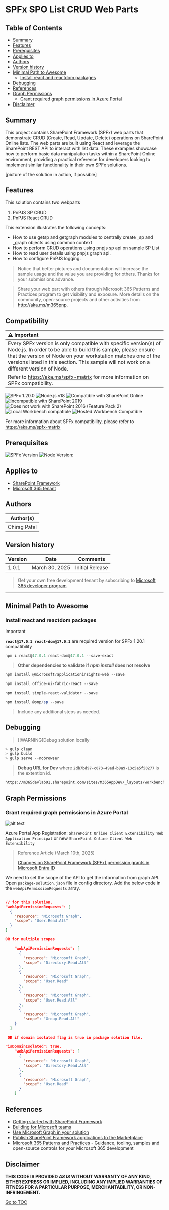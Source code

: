 # SPFx SPO List CRUD Web Parts

## Table of Contents

- [Summary](#summary)
- [Features](#features)
- [Prerequisites](#prerequisites)
- [Applies to](#applies-to)
- [Authors](#authors)
- [Version history](#version-history)
- [Minimal Path to Awesome](#minimal-path-to-awesome)
  - [Install react and reactdom packages](#install-react-and-reactdom-packages)
- [Debugging](#debugging)
- [References](#references)
- [Graph Permissions](#graph-permissions)
  - [Grant required graph permissions in Azure Portal](#grant-required-graph-permissions-in-azure-portal)
- [Disclaimer](#disclaimer)

## Summary

This project contains SharePoint Framework (SPFx) web parts that demonstrate CRUD (Create, Read, Update, Delete) operations on SharePoint Online lists. The web parts are built using React and leverage the SharePoint REST API to interact with list data. These examples showcase how to perform basic data manipulation tasks within a SharePoint Online environment, providing a practical reference for developers looking to implement similar functionality in their own SPFx solutions.

[picture of the solution in action, if possible]

## Features

This solution contains two webparts

1. PnPJS SP CRUD
2. PnPJS React CRUD

This extension illustrates the following concepts:

- How to use getsp and getgraph modules to centrally create _sp and _graph objects using common context
- How to perform CRUD operations using pnpjs sp api on sample SP List
- How to read user details using pnpjs graph api.
- How to configure PnPJS logging.
 
> Notice that better pictures and documentation will increase the sample usage and the value you are providing for others. Thanks for your submissions advance.

> Share your web part with others through Microsoft 365 Patterns and Practices program to get visibility and exposure. More details on the community, open-source projects and other activities from http://aka.ms/m365pnp.

## Compatibility

| :warning: Important          |
|:---------------------------|
| Every SPFx version is only compatible with specific version(s) of Node.js. In order to be able to build this sample, please ensure that the version of Node on your workstation matches one of the versions listed in this section. This sample will not work on a different version of Node.|
|Refer to <https://aka.ms/spfx-matrix> for more information on SPFx compatibility.   |

![SPFx 1.20.0](https://img.shields.io/badge/SPFx-1.20.0-green.svg)
![Node.js v18](https://img.shields.io/badge/Node.js-v18-green.svg)
![Compatible with SharePoint Online](https://img.shields.io/badge/SharePoint%20Online-Compatible-green.svg)
![Incompatible with SharePoint 2019](https://img.shields.io/badge/SharePoint%20Server%202019-Incompatible-red.svg)
![Does not work with SharePoint 2016 (Feature Pack 2)](https://img.shields.io/badge/SharePoint%20Server%202016%20(Feature%20Pack%202)-Incompatible-red.svg "SharePoint Server 2016 Feature Pack 2 requires SPFx 1.1")
![Local Workbench compatible](https://img.shields.io/badge/Local%20Workbench-compatible-green.svg)
![Hosted Workbench Compatible](https://img.shields.io/badge/Hosted%20Workbench-Compatible-green.svg)

For more information about SPFx compatibility, please refer to <https://aka.ms/spfx-matrix>

## Prerequisites

![SPFx Version](https://img.shields.io/badge/SPFx%20Version-1.12.0-526cfe.svg) ![Node Version:](https://img.shields.io/badge/Node%20Version-18.20.4-417e38.svg)

## Applies to

- [SharePoint Framework](https://aka.ms/spfx)
- [Microsoft 365 tenant](https://docs.microsoft.com/en-us/sharepoint/dev/spfx/set-up-your-developer-tenant)

## Authors

| Author(s)      |
| -------------- |
| Chirag Patel |

## Version history

|Version|Date| Comments|
|--------|-- | --------|
| 1.0.1 | March 30, 2025 | Initial Release |

> Get your own free development tenant by subscribing to [Microsoft 365 developer program](http://aka.ms/o365devprogram)

---

## Minimal Path to Awesome

### Install react and reactdom packages
> [!IMPORTANT]
> **`react@17.0.1 react-dom@17.0.1`** are required version for SPFx 1.20.1 compatibility

```PowerShell
npm i react@17.0.1 react-dom@17.0.1 --save-exact
```
> **Other dependencies to validate if *npm install* does not resolve**

``` PowerShell
npm install @microsoft/applicationinsights-web --save

npm install office-ui-fabric-react --save

npm install simple-react-validator --save

npm install @pnp/sp --save
```

> Include any additional steps as needed.

## Debugging

> [!WARNING]Debug solution locally

```PowerShell
> gulp clean
> gulp build
> gulp serve --nobrowser
```

> **Debug URL for Dev** where **`2db7bd97-c073-49ed-b9a9-13c5a5f50277`** is the extention id.

```URL
https://m365devlab01.sharepoint.com/sites/M365AppDev/_layouts/workbench.aspx
```
## Graph Permissions

### Grant required graph permissions in Azure Portal
![alt text](./docs/image.png)

Azure Portal App Registration: `SharePoint Online Client Extensibility Web Application Principal` or new `SharePoint Online Client Web Extensibility`

> Reference Article (March 10th, 2025)
>
> [Changes on SharePoint Framework (SPFx) permission grants in Microsoft Entra ID](https://devblogs.microsoft.com/microsoft365dev/changes-on-sharepoint-framework-spfx-permission-grants-in-microsoft-entra-id/)

We need to set the scope of the API to get the information from graph API.
Open `package-solution.json` file in config directory.
Add the below code in the `webApiPermissionRequests` array.

```json

// for this solution.
"webApiPermissionRequests": [
  {
    "resource": "Microsoft Graph",
    "scope": "User.Read.All"
  }
]

OR for multiple scopes

    "webApiPermissionRequests": [
      {
        "resource": "Microsoft Graph",
        "scope": "Directory.Read.All"
      },
      {
        "resource": "Microsoft Graph",
        "scope": "User.Read"
      },
      {
        "resource": "Microsoft Graph",
        "scope": "User.Read.All"
      },
      {
        "resource": "Microsoft Graph",
        "scope": "Group.Read.All"
    }
  ]
 
 OR if domain isolated flag is true in package solution file.

"isDomainIsolated": true,
    "webApiPermissionRequests": [
      {
        "resource": "Microsoft Graph",
        "scope": "Directory.Read.All"
      },
      {
        "resource": "Microsoft Graph",
        "scope": "User.Read"
      }
    ]    
```

## References

- [Getting started with SharePoint Framework](https://docs.microsoft.com/en-us/sharepoint/dev/spfx/set-up-your-developer-tenant)
- [Building for Microsoft teams](https://docs.microsoft.com/en-us/sharepoint/dev/spfx/build-for-teams-overview)
- [Use Microsoft Graph in your solution](https://docs.microsoft.com/en-us/sharepoint/dev/spfx/web-parts/get-started/using-microsoft-graph-apis)
- [Publish SharePoint Framework applications to the Marketplace](https://docs.microsoft.com/en-us/sharepoint/dev/spfx/publish-to-marketplace-overview)
- [Microsoft 365 Patterns and Practices](https://aka.ms/m365pnp) - Guidance, tooling, samples and open-source controls for your Microsoft 365 development

## Disclaimer

**THIS CODE IS PROVIDED _AS IS_ WITHOUT WARRANTY OF ANY KIND, EITHER EXPRESS OR IMPLIED, INCLUDING ANY IMPLIED WARRANTIES OF FITNESS FOR A PARTICULAR PURPOSE, MERCHANTABILITY, OR NON-INFRINGEMENT.**

[Go to TOC](#table-of-contents)